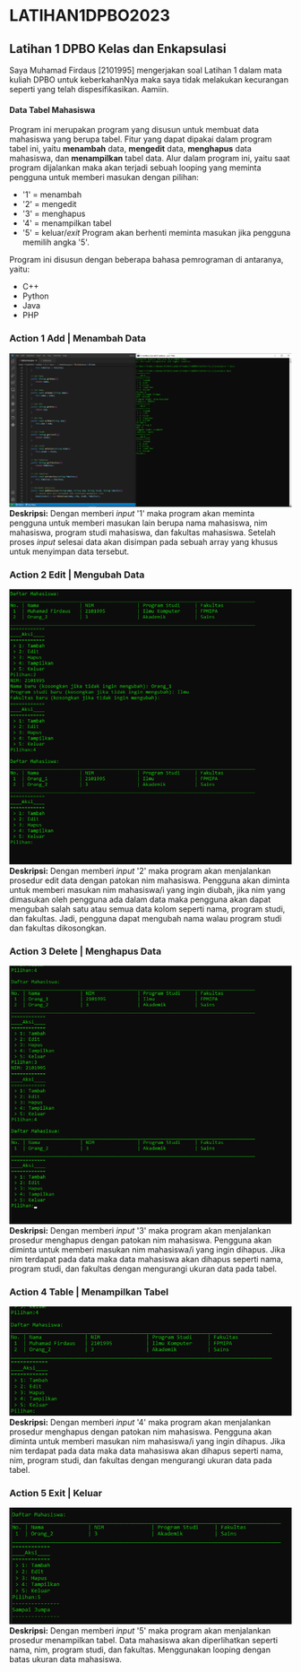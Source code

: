 # LATIHAN1DPBO2023
## Latihan 1 DPBO Kelas dan Enkapsulasi

Saya Muhamad Firdaus [2101995] mengerjakan soal Latihan 1 dalam mata kuliah DPBO untuk keberkahanNya maka saya tidak melakukan kecurangan seperti yang telah dispesifikasikan. Aamiin.

#### Data Tabel Mahasiswa
Program ini merupakan program yang disusun untuk membuat data mahasiswa yang berupa tabel. Fitur yang dapat dipakai dalam program tabel ini, yaitu <b>menambah</b> data, <b>mengedit</b> data, <b>menghapus</b> data mahasiswa, dan <b>menampilkan</b> tabel data. Alur dalam program ini, yaitu saat program dijalankan maka akan terjadi sebuah looping yang meminta pengguna untuk memberi masukan dengan pilihan:
- '1' = menambah
- '2' = mengedit
- '3' = menghapus
- '4' = menampilkan tabel
- '5' = keluar/<i>exit</i>
Program akan berhenti meminta masukan jika pengguna memilih angka '5'.

Program ini disusun dengan beberapa bahasa pemrograman di antaranya, yaitu:
- C++
- Python
- Java
- PHP

### Action 1 Add | Menambah Data
![alt text](https://raw.githubusercontent.com/dauspairet/LATIHAN1DPBO2023/main/Java/screenshot/Javaaksi1_Add.png)
<b>Deskripsi:</b>
Dengan memberi <i>input</i> '1' maka program akan meminta pengguna untuk memberi masukan lain berupa nama mahasiswa, nim mahasiswa, program studi mahasiswa, dan fakultas mahasiswa. Setelah proses <i>input</i> selesai data akan disimpan pada sebuah array yang khusus untuk menyimpan data tersebut.

### Action 2 Edit | Mengubah Data
![alt text](https://raw.githubusercontent.com/dauspairet/LATIHAN1DPBO2023/main/Java/screenshot/Javaaksi2_Edit.png)
<br><b>Deskripsi:</b>
Dengan memberi <i>input</i> '2' maka program akan menjalankan prosedur edit data dengan patokan nim mahasiswa. Pengguna akan diminta untuk memberi masukan nim mahasiswa/i yang ingin diubah, jika nim yang dimasukan oleh pengguna ada dalam data maka pengguna akan dapat mengubah salah satu atau semua data kolom seperti nama, program studi, dan fakultas. Jadi, pengguna dapat mengubah nama walau program studi dan fakultas dikosongkan. 

### Action 3 Delete | Menghapus Data
![alt text](https://raw.githubusercontent.com/dauspairet/LATIHAN1DPBO2023/main/Java/screenshot/Javaaksi3_Hapus.png)
<br><b>Deskripsi:</b>
Dengan memberi <i>input</i> '3' maka program akan menjalankan prosedur menghapus dengan patokan nim mahasiswa. Pengguna akan diminta untuk memberi masukan nim mahasiswa/i yang ingin dihapus. Jika nim terdapat pada data maka data mahasiswa akan dihapus seperti nama, program studi, dan fakultas dengan mengurangi ukuran data pada tabel.

### Action 4 Table | Menampilkan Tabel
![alt text](https://raw.githubusercontent.com/dauspairet/LATIHAN1DPBO2023/main/Java/screenshot/Javaaksi4_Tabel.png)
<br><b>Deskripsi:</b>
Dengan memberi <i>input</i> '4' maka program akan menjalankan prosedur menghapus dengan patokan nim mahasiswa. Pengguna akan diminta untuk memberi masukan nim mahasiswa/i yang ingin dihapus. Jika nim terdapat pada data maka data mahasiswa akan dihapus seperti nama, nim, program studi, dan fakultas dengan mengurangi ukuran data pada tabel.

### Action 5 Exit | Keluar
![alt text](https://raw.githubusercontent.com/dauspairet/LATIHAN1DPBO2023/main/Java/screenshot/Javaaksi5_Keluar.png)
<br><b>Deskripsi:</b>
Dengan memberi <i>input</i> '5' maka program akan menjalankan prosedur menampilkan tabel. Data mahasiswa akan diperlihatkan seperti nama, nim, program studi, dan fakultas. Menggunakan looping dengan batas ukuran data mahasiswa.
